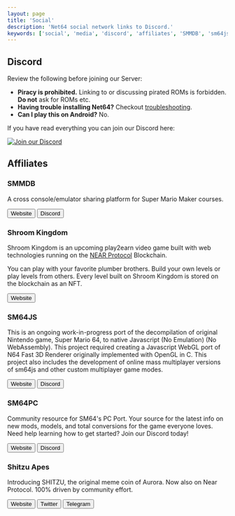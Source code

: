 ```yaml
---
layout: page
title: 'Social'
description: 'Net64 social network links to Discord.'
keywords: ['social', 'media', 'discord', 'affiliates', 'SMMDB', 'sm64js', 'sm64pc']
---
```


## Discord

Review the following before joining our Server:

- **Piracy is prohibited.** Linking to or discussing pirated ROMs is forbidden. **Do not** ask for ROMs etc.
- **Having trouble installing Net64?** Checkout [troubleshooting](/wiki/troubleshooting).
- **Can I play this on Android?** No.

If you have read everything you can join our Discord here:

[![Join our Discord](https://discordapp.com/api/guilds/559982917049253898/widget.png?style=banner2)](https://discord.gg/GgGUKH8)

<margin margin="3rem 0"></margin>

## Affiliates

### SMMDB

A cross console/emulator sharing platform for Super Mario Maker courses.

<button to="https://smmdb.net" img="smmdb.svg" margin="0.4rem 0.6rem" padding="0 0.4rem" paddingtext="0 0.8rem">Website</button>
<button to="https://discord.gg/SPZsgSe" img="discord.svg" margin="0.4rem 0.6rem" padding="0 0.4rem" paddingtext="0 0.8rem">Discord</button>

<margin margin="2rem 0"></margin>

### Shroom Kingdom

Shroom Kingdom is an upcoming play2earn video game built with web technologies running on the [NEAR Protocol](https://near.org/) Blockchain.

You can play with your favorite plumber brothers.
Build your own levels or play levels from others.
Every level built on Shroom Kingdom is stored on the blockchain as an NFT.

<button to="http://shroomkingdom.net/" img="shrm.svg" margin="0.4rem 0.6rem" padding="0 0.4rem" paddingtext="0 0.8rem">Website</button>

<margin margin="2rem 0"></margin>

### SM64JS

This is an ongoing work-in-progress port of the decompilation of original Nintendo game, Super Mario 64, to native Javascript (No Emulation) (No WebAssembly). This project required creating a Javascript WebGL port of N64 Fast 3D Renderer originally implemented with OpenGL in C. This project also includes the development of online mass multiplayer versions of sm64js and other custom multiplayer game modes.

<button to="https://sm64js.com" img="sm64js.png" margin="0.4rem 0.6rem" padding="0 0.4rem" paddingtext="0 0.8rem">Website</button>
<button to="https://discord.gg/7UaDnJt" img="discord.svg" margin="0.4rem 0.6rem" padding="0 0.4rem" paddingtext="0 0.8rem">Discord</button>

### SM64PC

Community resource for SM64's PC Port. Your source for the latest info on new mods, models, and total conversions for the game everyone loves. Need help learning how to get started? Join our Discord today!

<button to="https://sm64pc.info/" img="sm64pc.svg" margin="0.4rem 0.6rem" padding="0 0.4rem" paddingtext="0 0.8rem">Website</button>
<button to="https://discord.gg/ZezK78p" img="discord.svg" margin="0.4rem 0.6rem" padding="0 0.4rem" paddingtext="0 0.8rem">Discord</button>

### Shitzu Apes

Introducing SHITZU, the original meme coin of Aurora. Now also on Near Protocol. 100% driven by community effort.

<button to="https://shitzuapes.xyz/" img="shitzu.svg" margin="0.4rem 0.6rem" padding="0 0.4rem" paddingtext="0 0.8rem">Website</button>
<button to="https://x.com/shitzucommunity" img="twitter.svg" margin="0.4rem 0.6rem" padding="0 0.4rem" paddingtext="0 0.8rem">Twitter</button>
<button to="https://t.me/Shitzu_Community" img="telegram.svg" margin="0.4rem 0.6rem" padding="0 0.4rem" paddingtext="0 0.8rem">Telegram</button>
